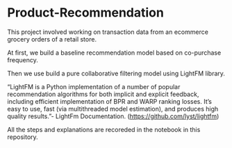 # Product-Recommendation

This project involved working on transaction data from an ecommerce grocery orders of a retail store. 

At first, we build a baseline recommendation model based on co-purchase frequency. 

Then we use build a pure collaborative filtering model using LightFM library.

“LightFM is a Python implementation of a number of popular recommendation algorithms for both implicit and explicit feedback, including efficient implementation of BPR and WARP ranking losses. It’s easy to use, fast (via multithreaded model estimation), and produces high quality results.”- LightFm Documentation. (https://github.com/lyst/lightfm)

All the steps and explanations are recoreded in the notebook in this repository.

